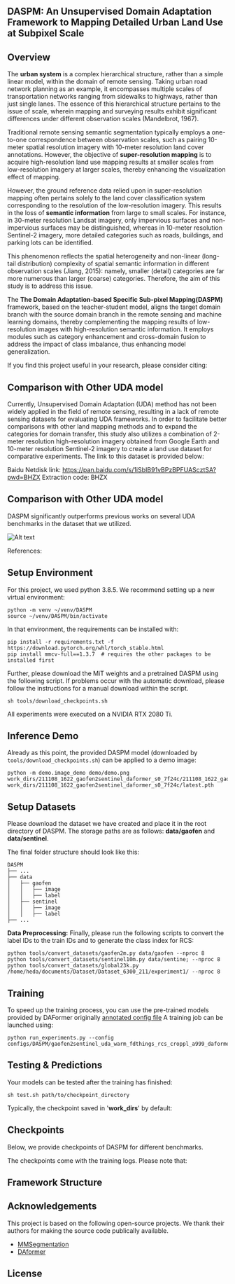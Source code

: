 ## DASPM: An Unsupervised Domain Adaptation Framework to Mapping Detailed Urban Land Use at Subpixel Scale

## Overview

The **urban system** is a complex hierarchical structure, rather than a simple linear model, 
within the domain of remote sensing. Taking urban road network planning as an example, 
it encompasses multiple scales of transportation networks ranging from sidewalks to highways,
 rather than just single lanes. The essence of this hierarchical structure pertains to the issue of scale,
  wherein mapping and surveying results exhibit significant differences under different observation scales (Mandelbrot, 1967).

Traditional remote sensing semantic segmentation typically employs a one-to-one correspondence between observation scales,
 such as pairing 10-meter spatial resolution imagery with 10-meter resolution land cover annotations. 
 However, the objective of **super-resolution mapping** is to acquire high-resolution land use mapping results 
 at smaller scales from low-resolution imagery at larger scales, thereby enhancing the visualization effect of mapping.

However, the ground reference data relied upon in super-resolution mapping often pertains solely to the land cover 
classification system corresponding to the resolution of the low-resolution imagery. 
This results in the loss of **semantic information** from large to small scales.
 For instance, in 30-meter resolution Landsat imagery, only impervious surfaces and non-impervious surfaces may be distinguished, 
 whereas in 10-meter resolution Sentinel-2 imagery, more detailed categories such as roads, buildings, and parking lots can be identified.

This phenomenon reflects the spatial heterogeneity and non-linear (long-tail distribution) complexity of 
spatial semantic information in different observation scales (Jiang, 2015): 
namely, smaller (detail) categories are far more numerous than larger (coarse) categories. Therefore, 
the aim of this study is to address this issue.

The **The Domain Adaptation-based Specific Sub-pixel Mapping(DASPM)** framework, based on the teacher-student model, 
aligns the target domain branch with the source domain branch in the remote sensing and machine learning domains, 
thereby complementing the mapping results of low-resolution images with high-resolution semantic information. 
It employs modules such as category enhancement and cross-domain fusion to address the impact of class imbalance, 
thus enhancing model generalization.




If you find this project useful in your research, please consider citing:
<!-- 
```

``` -->

## Comparison with Other UDA model

Currently, Unsupervised Domain Adaptation (UDA) method has not been widely applied in the field of remote sensing, resulting in a lack of remote sensing datasets for evaluating UDA frameworks. In order to facilitate better comparisons with other land mapping methods and to expand the categories for domain transfer, this study also utilizes a combination of 2-meter resolution high-resolution imagery obtained from Google Earth and 10-meter resolution Sentinel-2 imagery to create a land use dataset for comparative experiments. The link to this dataset is provided below:

Baidu Netdisk link:    https://pan.baidu.com/s/1iSbIB91vBPzBPFUAScztSA?pwd=BHZX
Extraction code:       BHZX
## Comparison with Other UDA model

DASPM significantly outperforms previous works on several UDA benchmarks in the dataset that we utilized.

![Alt text](demo/image1.png)


References:


## Setup Environment

For this project, we used python 3.8.5. We recommend setting up a new virtual
environment:

```shell
python -m venv ~/venv/DASPM
source ~/venv/DASPM/bin/activate
```

In that environment, the requirements can be installed with:

```shell
pip install -r requirements.txt -f https://download.pytorch.org/whl/torch_stable.html
pip install mmcv-full==1.3.7  # requires the other packages to be installed first
```

Further, please download the MiT weights and a pretrained DASPM using the
following script. If problems occur with the automatic download, please follow
the instructions for a manual download within the script.

```shell
sh tools/download_checkpoints.sh
```

All experiments were executed on a NVIDIA RTX 2080 Ti.

## Inference Demo

Already as this point, the provided DASPM model (downloaded by
`tools/download_checkpoints.sh`) can be applied to a demo image:

```shell
python -m demo.image_demo demo/demo.png work_dirs/211108_1622_gaofen2sentinel_daformer_s0_7f24c/211108_1622_gaofen2sentinel_daformer_s0_7f24c.json work_dirs/211108_1622_gaofen2sentinel_daformer_s0_7f24c/latest.pth
```


## Setup Datasets

Please download the dataset we have created and place it in the root directory of DASPM. The storage paths are as follows:
**data/gaofen** and **data/sentinel**.



The final folder structure should look like this:

```none
DASPM
├── ...
├── data
│   ├── gaofen
│   │   ├── image
│   │   ├── label
│   ├── sentinel
│   │   ├── image
│   │   ├── label
├── ...
```

**Data Preprocessing:** Finally, please run the following scripts to convert the label IDs to the
train IDs and to generate the class index for RCS:

```shell
python tools/convert_datasets/gaofen2m.py data/gaofen --nproc 8
python tools/convert_datasets/sentinel10m.py data/sentine; --nproc 8
python tools/convert_datasets/global23k.py /home/heda/documents/Dataset/Dataset_6300_211/experiment1/ --nproc 8
```

## Training
To speed up the training process, you can use the pre-trained models provided by DAFormer originally [annotated config file](configs/DASPM/gaofen2sentinel_uda_warm_fdthings_rcs_croppl_a999_daformer_mitb5_s0.py) 
A training job can be launched using:

```shell
python run_experiments.py --config configs/DASPM/gaofen2sentinel_uda_warm_fdthings_rcs_croppl_a999_daformer_mitb5_s0.py
```



## Testing & Predictions


Your models can be tested after the training has finished:

```shell
sh test.sh path/to/checkpoint_directory
```
Typically, the checkpoint saved in '**work_dirs**' by default:


## Checkpoints

Below, we provide checkpoints of DASPM for different benchmarks.


<!-- * [DASPM for GTA→Cityscapes](https://drive.google.com/file/d/1pG3kDClZDGwp1vSTEXmTchkGHmnLQNdP/view?usp=sharing) -->

The checkpoints come with the training logs. Please note that:



## Framework Structure





## Acknowledgements

This project is based on the following open-source projects. We thank their
authors for making the source code publically available.

* [MMSegmentation](https://github.com/open-mmlab/mmsegmentation)
* [DAformer](https://github.com/lhoyer/DAFormer)

## License

